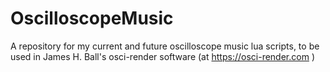 # OscilloscopeMusic
A repository for my current and future oscilloscope music lua scripts, to be used in James H. Ball's osci-render software (at https://osci-render.com )
